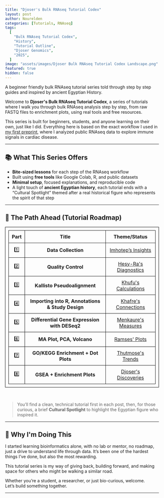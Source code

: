 ```yaml
---
title: "Djoser's Bulk RNAseq Tutorial Codex"
layout: post
author: Nourelden
categories: [Tutorials, RNAseq]
tags:
  [
    "Bulk RNAseq Tutorial Codex",
    "History",
    "Tutorial Outline",
    "Djoser Genomics",
    "2025",
  ]
image: "assets/images/Djoser Bulk RNAseq Tutorial Codex Landscape.png"
featured: true
hidden: false
---
```


A beginner friendly bulk RNAseq tutorial series told through step by step guides and inspired by ancient Egyptian History.

Welcome to **Djoser's Bulk RNAseq Tutorial Codex**, a series of tutorials where I walk you through bulk RNAseq analysis step by step, from raw FASTQ files to enrichment plots, using real tools and free resources.

This series is built for beginners, students, and anyone learning on their own, just like I did. Everything here is based on the exact workflow I used in [my first preprint](https://doi.org/10.1101/2025.05.18.654713), where I analyzed public RNAseq data to explore immune signals in cardiac disease.

---

## 📚 What This Series Offers

- **Bite-sized lessons** for each step of the RNAseq workflow
- Built using **free tools** like Google Colab, R, and public datasets
- **Minimal setup**, focused explanations, and reproducible code
- A light touch of **ancient Egyptian history**, each tutorial ends with a “Cultural Spotlight” themed after a real historical figure who represents the spirit of that step

---

## 🧭 The Path Ahead (Tutorial Roadmap)

| Part | Title                                            | Theme/Status                                                             |
| ---- | ------------------------------------------------ | ------------------------------------------------------------------------ |
| 1️⃣   | **Data Collection**                              | [Imhotep’s Insights]({{site_baseurl}}/Scroll-1-Imhoteps-Insights/)       |
| 2️⃣   | **Quality Control**                              | [Hesy-Ra's Diagnostics]({{site_baseurl}}/Scroll-2-Hesy-Ras-Diagnostics/) |
| 3️⃣   | **Kallisto Pseudoalignment**                     | [Khufu's Calculations]({{site_baseurl}}/Scroll-3-Khufus-Calculations/)   |
| 4️⃣   | **Importing into R, Annotations & Study Design** | [Khafre's Connections]({{site_baseurl}}/Scroll-4-Khafres-Connections/)   |
| 5️⃣   | **Differential Gene Expression with DESeq2**     | [Menkaure's Measures]({{site_baseurl}}/Scroll-5-Menkaures-Measures/)     |
| 6️⃣   | **MA Plot, PCA, Volcano**                        | [Ramses' Plots]({{site_baseurl}}/Scroll-6-Ramses-Plots/)                 |
| 7️⃣   | **GO/KEGG Enrichment + Dot Plots**               | [Thutmose's Trends]({{site_baseurl}}/Scroll-7-Thutmoses-Trends/)         |
| 8️⃣   | **GSEA + Enrichment Plots**                      | [Djoser's Discoveries]({{site_baseurl}}/Scroll-8-Djosers-Discoveries/)   |

<br />

> You’ll find a clean, technical tutorial first in each post, then, for those curious, a brief **Cultural Spotlight** to highlight the Egyptian figure who inspired it.

---

## 💬 Why I'm Doing This

I started learning bioinformatics alone, with no lab or mentor, no roadmap, just a drive to understand life through data. It’s been one of the hardest things I’ve done, but also the most rewarding.

This tutorial series is my way of giving back, building forward, and making space for others who might be walking a similar road.

Whether you’re a student, a researcher, or just bio-curious, welcome.  
Let’s build something together.

---

<style>
table, th, td {
    border: 1px solid black;
    border-collapse: collapse;
    padding: 10px;
    text-align: center;
}
</style>
